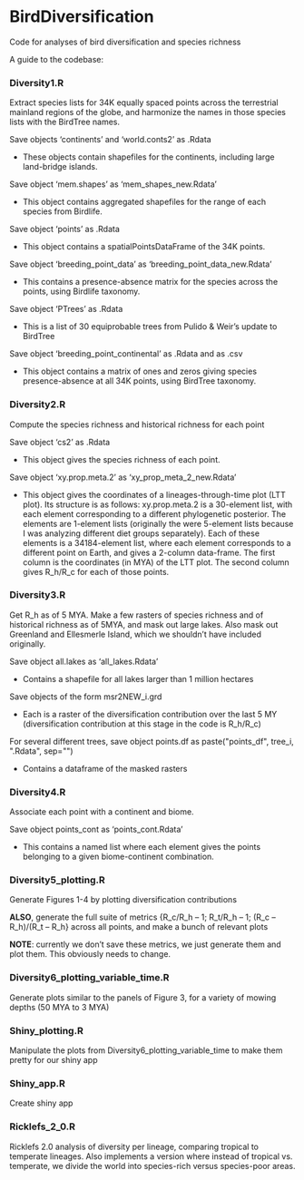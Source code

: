 # BirdDiversification
Code for analyses of bird diversification and species richness

A guide to the codebase:

### Diversity1.R
Extract species lists for 34K equally spaced points across the terrestrial mainland regions of the globe, and harmonize the names in those species lists with the BirdTree names.

Save objects ‘continents’ and ‘world.conts2’ as .Rdata
* These objects contain shapefiles for the continents, including large land-bridge islands.

Save object ‘mem.shapes’ as ‘mem_shapes_new.Rdata’
* This object contains aggregated shapefiles for the range of each species from Birdlife.

Save object ‘points’ as .Rdata
* This object contains a spatialPointsDataFrame of the 34K points.

Save object ‘breeding_point_data’ as ‘breeding_point_data_new.Rdata’
* This contains a presence-absence matrix for the species across the points, using Birdlife taxonomy.

Save object ‘PTrees’ as .Rdata
* This is a list of 30 equiprobable trees from Pulido & Weir’s update to BirdTree

Save object ‘breeding_point_continental’ as .Rdata and as .csv
* This object contains a matrix of ones and zeros giving species presence-absence at all 34K points, using BirdTree taxonomy.

### Diversity2.R
Compute the species richness and historical richness for each point

Save object ‘cs2’ as .Rdata
* This object gives the species richness of each point.

Save object ‘xy.prop.meta.2’ as ‘xy_prop_meta_2_new.Rdata’
* This object gives the coordinates of a lineages-through-time plot (LTT plot). Its structure is as follows: xy.prop.meta.2 is a 30-element list, with each element corresponding to a different phylogenetic posterior. The elements are 1-element lists (originally the were 5-element lists because I was analyzing different diet groups separately). Each of these elements is a 34184-element list, where each element corresponds to a different point on Earth, and gives a 2-column data-frame.  The first column is the coordinates (in MYA) of the LTT plot.  The second column gives R_h/R_c for each of those points.
	
### Diversity3.R
Get R_h as of 5 MYA. Make a few rasters of species richness and of historical richness as of 5MYA, and mask out large lakes. Also mask out Greenland and Ellesmerle Island, which we shouldn’t have included originally.

Save object all.lakes as ‘all_lakes.Rdata’
* Contains a shapefile for all lakes larger than 1 million hectares

Save objects of the form msr2NEW_i.grd
* Each is a raster of the diversification contribution over the last 5 MY (diversification contribution at this stage in the code is R_h/R_c)

For several different trees, save object points.df as paste("points_df", tree_i, ".Rdata", sep="")
* Contains a dataframe of the masked rasters
	
### Diversity4.R
Associate each point with a continent and biome.

Save object points_cont as ‘points_cont.Rdata’
* This contains a named list where each element gives the points belonging to a given biome-continent combination.

### Diversity5_plotting.R
Generate Figures 1-4 by plotting diversification contributions

**ALSO**, generate the full suite of metrics {R_c/R_h – 1; R_t/R_h – 1; (R_c – R_h)/(R_t – R_h} across all points, and make a bunch of relevant plots

**NOTE**: currently we don’t save these metrics, we just generate them and plot them.  This obviously needs to change.

### Diversity6_plotting_variable_time.R
Generate plots similar to the panels of Figure 3, for a variety of mowing depths (50 MYA to 3 MYA)

### Shiny_plotting.R
Manipulate the plots from Diversity6_plotting_variable_time to make them pretty for our shiny app

### Shiny_app.R
Create shiny app

### Ricklefs_2_0.R
Ricklefs 2.0 analysis of diversity per lineage, comparing tropical to temperate lineages.  Also implements a version where instead of tropical vs. temperate, we divide the world into species-rich versus species-poor areas.

